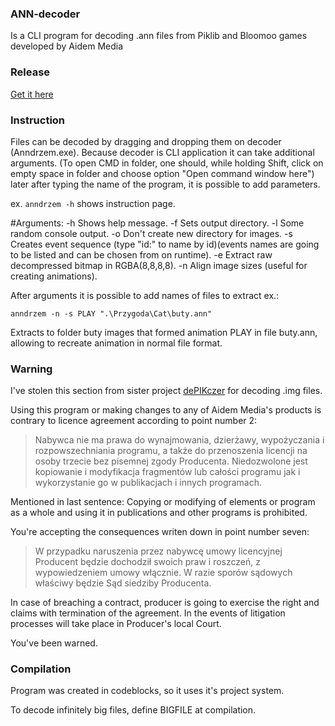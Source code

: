 ### ANN-decoder
Is a CLI program for decoding .ann files from Piklib and Bloomoo games developed by Aidem Media

### Release
[Get it here](https://github.com/mysliwy112/ANN-decoder/releases)

### Instruction
Files can be decoded by dragging and dropping them on decoder (Anndrzem.exe).
Because decoder is CLI application it can take additional arguments.
(To open CMD in folder, one should, while holding Shift, click on empty space in folder and choose option "Open command window here") later after typing the name of the program, it is possible to add parameters.

ex. ```anndrzem -h``` shows instruction page.

#Arguments:
    -h Shows help message.
    -f Sets output directory.
    -l Some random console output.
    -o Don't create new directory for images.
    -s Creates event sequence (type \"id:\" to name by id)(events names are going to be listed and can be chosen from on runtime).
    -e Extract raw decompressed bitmap in RGBA(8,8,8,8).
    -n Align image sizes (useful for creating animations).
	
After arguments it is possible to add names of files to extract ex.:

```anndrzem -n -s PLAY ".\Przygoda\Cat\buty.ann"```

Extracts to folder buty images that formed animation PLAY in file buty.ann, allowing to recreate animation in normal file format.

### Warning
I've stolen this section from sister project [dePIKczer](https://github.com/Dove6/dePIKczer/raw/master/Release/dePIKczer.exe) for decoding .img files.

Using this program or making changes to any of Aidem Media's products is contrary to licence agreement according to point number 2:
>Nabywca nie ma prawa do wynajmowania, dzierżawy, wypożyczania i rozpowszechniania programu, a także do przenoszenia licencji na osoby trzecie bez pisemnej zgody Producenta. Niedozwolone jest kopiowanie i modyfikacja fragmentów lub całości programu jak i wykorzystanie go w publikacjach i innych programach.

Mentioned in last sentence:
Copying or modifying of elements or program as a whole and using it in publications and other programs is prohibited.

You're accepting the consequences writen down in point number seven:
>W przypadku naruszenia przez nabywcę umowy licencyjnej Producent będzie dochodził swoich praw i roszczeń, z wypowiedzeniem umowy włącznie. W razie sporów sądowych właściwy będzie Sąd siedziby Producenta.

In case of breaching a contract, producer is going to exercise the right and claims with termination of the agreement. In the events of 
litigation processes will take place in Producer's local Court.

You've been warned.

### Compilation
Program was created in codeblocks, so it uses it's project system.

To decode infinitely big files, define BIGFILE at compilation.
